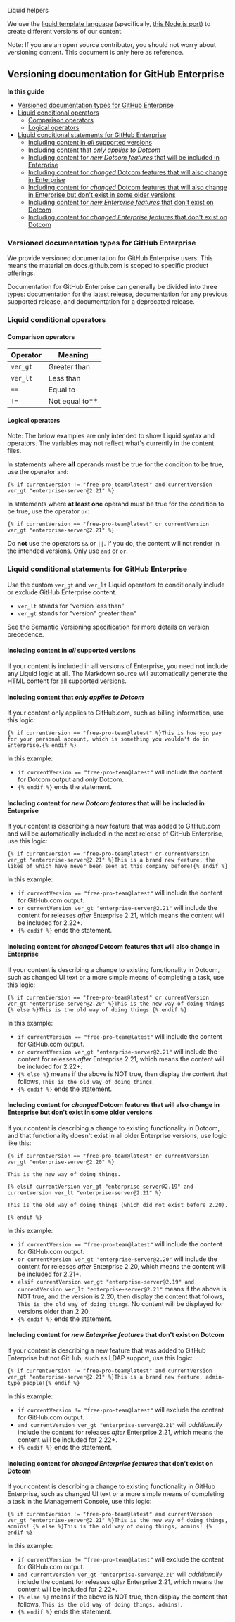 Liquid helpers <!-- omit in toc -->

We use the [liquid template language](https://shopify.github.io/liquid/basics/introduction/) (specifically, [this Node.js port](https://github.com/docs/liquid)) to create different versions of our content.

Note: If you are an open source contributor, you should not worry about versioning content. This document is only here as reference.

## Versioning documentation for GitHub Enterprise <!-- omit in toc -->

**In this guide**
- [Versioned documentation types for GitHub Enterprise](#versioned-documentation-types-for-github-enterprise)
- [Liquid conditional operators](#liquid-conditional-operators)
  - [Comparison operators](#comparison-operators)
  - [Logical operators](#logical-operators)
- [Liquid conditional statements for GitHub Enterprise](#liquid-conditional-statements-for-github-enterprise)
  - [Including content in *all* supported versions](#including-content-in-all-supported-versions)
  - [Including content that *only applies to Dotcom*](#including-content-that-only-applies-to-dotcom)
  - [Including content for *new Dotcom features* that will be included in Enterprise](#including-content-for-new-dotcom-features-that-will-be-included-in-enterprise)
  - [Including content for *changed* Dotcom features that will also change in Enterprise](#including-content-for-changed-dotcom-features-that-will-also-change-in-enterprise)
  - [Including content for *changed* Dotcom features that will also change in Enterprise but don't exist in some older versions](#including-content-for-changed-dotcom-features-that-will-also-change-in-enterprise-but-dont-exist-in-some-older-versions)
  - [Including content for *new Enterprise features* that don't exist on Dotcom](#including-content-for-new-enterprise-features-that-dont-exist-on-dotcom)
  - [Including content for *changed Enterprise features* that don't exist on Dotcom](#including-content-for-changed-enterprise-features-that-dont-exist-on-dotcom)

### Versioned documentation types for GitHub Enterprise

We provide versioned documentation for GitHub Enterprise users. This means the material on docs.github.com is scoped to specific product offerings.

Documentation for GitHub Enterprise can generally be divided into three types: documentation for the latest release, documentation for any previous supported release, and documentation for a deprecated release.


### Liquid conditional operators

#### Comparison operators

|Operator | Meaning|
|--|--|
|`ver_gt`| Greater than|
|`ver_lt`| Less than|
|`==`| Equal to|
|`!=`| Not equal to**|

#### Logical operators

Note: The below examples are only intended to show Liquid syntax and operators. The variables may not reflect what's currently in the content files.

In statements where **all** operands must be true for the condition to be true, use the operator `and`:

```
{% if currentVersion != "free-pro-team@latest" and currentVersion ver_gt "enterprise-server@2.21" %}
```

In statements where **at least one** operand must be true for the condition to be true, use the operator `or`:

```
{% if currentVersion == "free-pro-team@latest" or currentVersion ver_gt "enterprise-server@2.21" %}
```

Do **not** use the operators `&&` or `||`. If you do, the content will not render in the intended versions. Only use `and` or `or`.

### Liquid conditional statements for GitHub Enterprise

Use the custom `ver_gt` and `ver_lt` Liquid operators to conditionally include or exclude GitHub Enterprise content.

- `ver_lt` stands for "version less than"
- `ver_gt` stands for "version" greater than"

See the [Semantic Versioning specification](https://semver.org/#spec-item-11) for more details on version precedence.

#### Including content in *all* supported versions

If your content is included in all versions of Enterprise, you need not include any Liquid logic at all. The Markdown source will automatically generate the HTML content for all supported versions.

#### Including content that *only applies to Dotcom*

If your content only applies to GitHub.com, such as billing information, use this logic:

```
{% if currentVersion == "free-pro-team@latest" %}This is how you pay for your personal account, which is something you wouldn't do in Enterprise.{% endif %}
```

In this example:
- `if currentVersion == "free-pro-team@latest"` will include the content for Dotcom output and *only* Dotcom.
- `{% endif %}` ends the statement.

#### Including content for *new Dotcom features* that will be included in Enterprise

If your content is describing a new feature that was added to GitHub.com and will be automatically included in the next release of GitHub Enterprise, use this logic:

```
{% if currentVersion == "free-pro-team@latest" or currentVersion ver_gt "enterprise-server@2.21" %}This is a brand new feature, the likes of which have never been seen at this company before!{% endif %}
```

In this example:

- `if currentVersion == "free-pro-team@latest"` will include the content for GitHub.com output.
- `or currentVersion ver_gt "enterprise-server@2.21"` will include the content for releases *after* Enterprise 2.21, which means the content will be included for 2.22+.
- `{% endif %}` ends the statement.

#### Including content for *changed* Dotcom features that will also change in Enterprise

If your content is describing a change to existing functionality in Dotcom, such as changed UI text or a more simple means of completing a task, use this logic:

```
{% if currentVersion == "free-pro-team@latest" or currentVersion ver_gt "enterprise-server@2.20" %}This is the new way of doing things {% else %}This is the old way of doing things {% endif %}
```

In this example:

- `if currentVersion == "free-pro-team@latest"` will include the content for GitHub.com output.
- `or currentVersion ver_gt "enterprise-server@2.21"` will include the content for releases *after* Enterprise 2.21, which means the content will be included for 2.22+.
- `{% else %}` means if the above is NOT true, then display the content that follows, `This is the old way of doing things`.
- `{% endif %}` ends the statement.

#### Including content for *changed* Dotcom features that will also change in Enterprise but don't exist in some older versions

If your content is describing a change to existing functionality in Dotcom, and that functionality doesn't exist in all older Enterprise versions, use logic like this:

```
{% if currentVersion == "free-pro-team@latest" or currentVersion ver_gt "enterprise-server@2.20" %}

This is the new way of doing things.

{% elsif currentVersion ver_gt "enterprise-server@2.19" and currentVersion ver_lt "enterprise-server@2.21" %}

This is the old way of doing things (which did not exist before 2.20).

{% endif %}
```

In this example:

- `if currentVersion == "free-pro-team@latest"` will include the content for GitHub.com output.
- `or currentVersion ver_gt "enterprise-server@2.20"` will include the content for releases *after* Enterprise 2.20, which means the content will be included for 2.21+.
- `elsif currentVersion ver_gt "enterprise-server@2.19" and currentVersion ver_lt "enterprise-server@2.21"` means if the above is NOT true, and the version is 2.20, then display the content that follows, `This is the old way of doing things`. No content will be displayed for versions older than 2.20.
- `{% endif %}` ends the statement.

#### Including content for *new Enterprise features* that don't exist on Dotcom

If your content is describing a new feature that was added to GitHub Enterprise but not GitHub, such as LDAP support, use this logic:

```
{% if currentVersion != "free-pro-team@latest" and currentVersion ver_gt "enterprise-server@2.21" %}This is a brand new feature, admin-type people!{% endif %}
```

In this example:

- `if currentVersion != "free-pro-team@latest"` will exclude the content for GitHub.com output.
- `and currentVersion ver_gt "enterprise-server@2.21"` will *additionally* include the content for releases *after* Enterprise 2.21, which means the content will be included for 2.22+.
- `{% endif %}` ends the statement.

#### Including content for *changed Enterprise features* that don't exist on Dotcom

If your content is describing a change to existing functionality in GitHub Enterprise, such as changed UI text or a more simple means of completing a task in the Management Console, use this logic:

```
{% if currentVersion != "free-pro-team@latest" and currentVersion ver_gt "enterprise-server@2.21" %}This is the new way of doing things, admins! {% else %}This is the old way of doing things, admins! {% endif %}
```

In this example:

- `if currentVersion != "free-pro-team@latest"` will exclude the content for GitHub.com output.
- `and currentVersion ver_gt "enterprise-server@2.21"` will *additionally* include the content for releases *after* Enterprise 2.21, which means the content will be included for 2.22+.
- `{% else %}` means if the above is NOT true, then display the content that follows, `This is the old way of doing things, admins!`.
- `{% endif %}` ends the statement.
